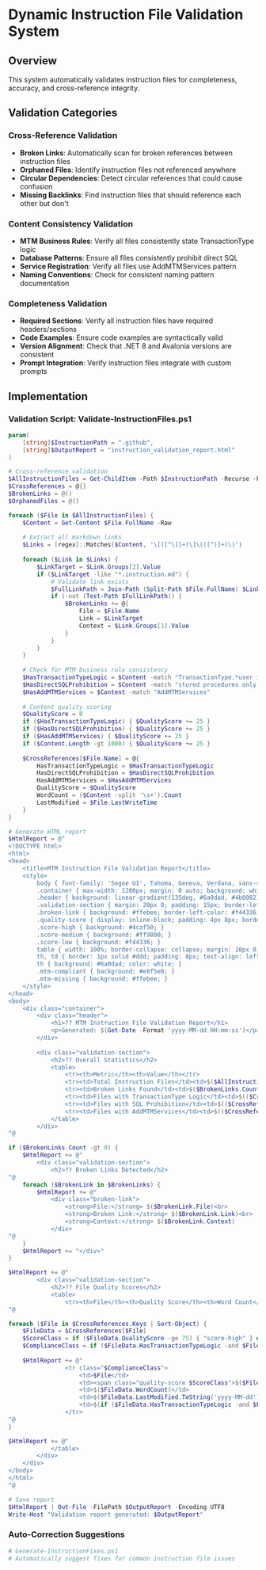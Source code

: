 # Dynamic Instruction File Validation System

## Overview
This system automatically validates instruction files for completeness, accuracy, and cross-reference integrity.

## Validation Categories

### **Cross-Reference Validation**
- **Broken Links**: Automatically scan for broken references between instruction files
- **Orphaned Files**: Identify instruction files not referenced anywhere
- **Circular Dependencies**: Detect circular references that could cause confusion
- **Missing Backlinks**: Find instruction files that should reference each other but don't

### **Content Consistency Validation**
- **MTM Business Rules**: Verify all files consistently state TransactionType logic
- **Database Patterns**: Ensure all files consistently prohibit direct SQL
- **Service Registration**: Verify all files use AddMTMServices pattern
- **Naming Conventions**: Check for consistent naming pattern documentation

### **Completeness Validation**
- **Required Sections**: Verify all instruction files have required headers/sections
- **Code Examples**: Ensure code examples are syntactically valid
- **Version Alignment**: Check that .NET 8 and Avalonia versions are consistent
- **Prompt Integration**: Verify instruction files integrate with custom prompts

## Implementation

### **Validation Script: Validate-InstructionFiles.ps1**
```powershell
param(
    [string]$InstructionPath = ".github",
    [string]$OutputReport = "instruction_validation_report.html"
)

# Cross-reference validation
$AllInstructionFiles = Get-ChildItem -Path $InstructionPath -Recurse -Filter "*.instruction.md"
$CrossReferences = @{}
$BrokenLinks = @()
$OrphanedFiles = @()

foreach ($File in $AllInstructionFiles) {
    $Content = Get-Content $File.FullName -Raw
    
    # Extract all markdown links
    $Links = [regex]::Matches($Content, '\[([^\]]+)\]\(([^)]+)\)')
    
    foreach ($Link in $Links) {
        $LinkTarget = $Link.Groups[2].Value
        if ($LinkTarget -like "*.instruction.md") {
            # Validate link exists
            $FullLinkPath = Join-Path (Split-Path $File.FullName) $LinkTarget
            if (-not (Test-Path $FullLinkPath)) {
                $BrokenLinks += @{
                    File = $File.Name
                    Link = $LinkTarget
                    Context = $Link.Groups[1].Value
                }
            }
        }
    }
    
    # Check for MTM business rule consistency
    $HasTransactionTypeLogic = $Content -match "TransactionType.*user intent"
    $HasDirectSQLProhibition = $Content -match "stored procedures only|no direct SQL"
    $HasAddMTMServices = $Content -match "AddMTMServices"
    
    # Content quality scoring
    $QualityScore = 0
    if ($HasTransactionTypeLogic) { $QualityScore += 25 }
    if ($HasDirectSQLProhibition) { $QualityScore += 25 }
    if ($HasAddMTMServices) { $QualityScore += 25 }
    if ($Content.Length -gt 1000) { $QualityScore += 25 }
    
    $CrossReferences[$File.Name] = @{
        HasTransactionTypeLogic = $HasTransactionTypeLogic
        HasDirectSQLProhibition = $HasDirectSQLProhibition
        HasAddMTMServices = $HasAddMTMServices
        QualityScore = $QualityScore
        WordCount = ($Content -split '\s+').Count
        LastModified = $File.LastWriteTime
    }
}

# Generate HTML report
$HtmlReport = @"
<!DOCTYPE html>
<html>
<head>
    <title>MTM Instruction File Validation Report</title>
    <style>
        body { font-family: 'Segoe UI', Tahoma, Geneva, Verdana, sans-serif; margin: 20px; background: #f5f5f5; }
        .container { max-width: 1200px; margin: 0 auto; background: white; padding: 20px; border-radius: 8px; box-shadow: 0 2px 10px rgba(0,0,0,0.1); }
        .header { background: linear-gradient(135deg, #6a0dad, #4b0082); color: white; padding: 20px; margin: -20px -20px 20px -20px; border-radius: 8px 8px 0 0; }
        .validation-section { margin: 20px 0; padding: 15px; border-left: 4px solid #6a0dad; background: #f9f9ff; }
        .broken-link { background: #ffebee; border-left-color: #f44336; padding: 10px; margin: 5px 0; border-radius: 4px; }
        .quality-score { display: inline-block; padding: 4px 8px; border-radius: 4px; color: white; font-weight: bold; }
        .score-high { background: #4caf50; }
        .score-medium { background: #ff9800; }
        .score-low { background: #f44336; }
        table { width: 100%; border-collapse: collapse; margin: 10px 0; }
        th, td { border: 1px solid #ddd; padding: 8px; text-align: left; }
        th { background: #6a0dad; color: white; }
        .mtm-compliant { background: #e8f5e8; }
        .mtm-missing { background: #ffebee; }
    </style>
</head>
<body>
    <div class="container">
        <div class="header">
            <h1>?? MTM Instruction File Validation Report</h1>
            <p>Generated: $(Get-Date -Format 'yyyy-MM-dd HH:mm:ss')</p>
        </div>
        
        <div class="validation-section">
            <h2>?? Overall Statistics</h2>
            <table>
                <tr><th>Metric</th><th>Value</th></tr>
                <tr><td>Total Instruction Files</td><td>$($AllInstructionFiles.Count)</td></tr>
                <tr><td>Broken Links Found</td><td>$($BrokenLinks.Count)</td></tr>
                <tr><td>Files with TransactionType Logic</td><td>$(($CrossReferences.Values | Where-Object { $_.HasTransactionTypeLogic }).Count)</td></tr>
                <tr><td>Files with SQL Prohibition</td><td>$(($CrossReferences.Values | Where-Object { $_.HasDirectSQLProhibition }).Count)</td></tr>
                <tr><td>Files with AddMTMServices</td><td>$(($CrossReferences.Values | Where-Object { $_.HasAddMTMServices }).Count)</td></tr>
            </table>
        </div>
"@

if ($BrokenLinks.Count -gt 0) {
    $HtmlReport += @"
        <div class="validation-section">
            <h2>?? Broken Links Detected</h2>
"@
    foreach ($BrokenLink in $BrokenLinks) {
        $HtmlReport += @"
            <div class="broken-link">
                <strong>File:</strong> $($BrokenLink.File)<br>
                <strong>Broken Link:</strong> $($BrokenLink.Link)<br>
                <strong>Context:</strong> $($BrokenLink.Context)
            </div>
"@
    }
    $HtmlReport += "</div>"
}

$HtmlReport += @"
        <div class="validation-section">
            <h2>?? File Quality Scores</h2>
            <table>
                <tr><th>File</th><th>Quality Score</th><th>Word Count</th><th>Last Modified</th><th>MTM Compliance</th></tr>
"@

foreach ($File in $CrossReferences.Keys | Sort-Object) {
    $FileData = $CrossReferences[$File]
    $ScoreClass = if ($FileData.QualityScore -ge 75) { "score-high" } elseif ($FileData.QualityScore -ge 50) { "score-medium" } else { "score-low" }
    $ComplianceClass = if ($FileData.HasTransactionTypeLogic -and $FileData.HasDirectSQLProhibition) { "mtm-compliant" } else { "mtm-missing" }
    
    $HtmlReport += @"
                <tr class="$ComplianceClass">
                    <td>$File</td>
                    <td><span class="quality-score $ScoreClass">$($FileData.QualityScore)%</span></td>
                    <td>$($FileData.WordCount)</td>
                    <td>$($FileData.LastModified.ToString('yyyy-MM-dd'))</td>
                    <td>$(if ($FileData.HasTransactionTypeLogic -and $FileData.HasDirectSQLProhibition) { "? Compliant" } else { "?? Needs Review" })</td>
                </tr>
"@
}

$HtmlReport += @"
            </table>
        </div>
    </div>
</body>
</html>
"@

# Save report
$HtmlReport | Out-File -FilePath $OutputReport -Encoding UTF8
Write-Host "Validation report generated: $OutputReport"
```

### **Auto-Correction Suggestions**
```powershell
# Generate-InstructionFixes.ps1
# Automatically suggest fixes for common instruction file issues
```